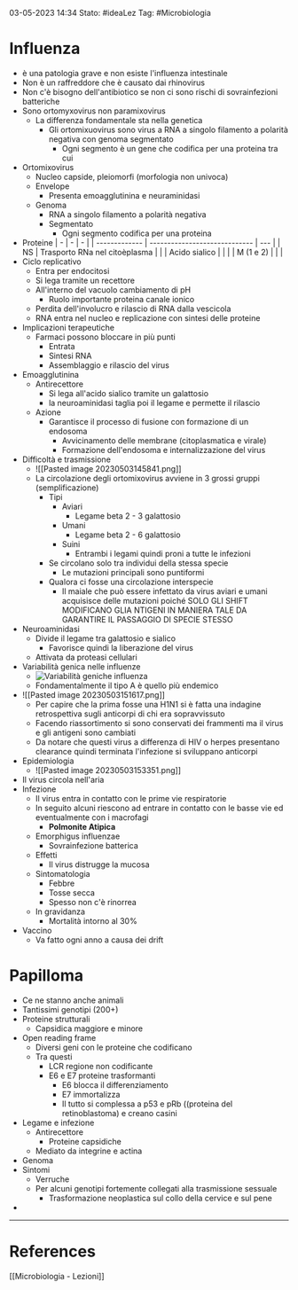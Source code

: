 03-05-2023 14:34
Stato: #ideaLez 
Tag: #Microbiologia 

# Influenza
- è una patologia grave e non esiste l'influenza intestinale
- Non è un raffreddore che è causato dai rhinovirus
- Non c'è bisogno dell'antibiotico se non ci sono rischi di sovrainfezioni batteriche
- Sono ortomyxovirus non paramixovirus
	- La differenza fondamentale sta nella genetica
		- Gli ortomixuovirus sono virus a RNA a singolo filamento a polarità negativa con genoma segmentato
			- Ogni segmento è un gene che codifica per una proteina tra cui 
- Ortomixovirus
	- Nucleo capside, pleiomorfi (morfologia non univoca)
	- Envelope
		- Presenta emoagglutinina e neuraminidasi
	- Genoma
		- RNA a singolo filamento a polarità negativa 
		- Segmentato
			- Ogni segmento codifica per una proteina
- Proteine
| -             | -                             | -   |
| ------------- | ----------------------------- | --- |
| NS            | Trasporto RNa nel citoèplasma |     |
| Acido sialico |                               |     |
| M (1 e 2)          |                               |     |
- Ciclo replicativo
	- Entra per endocitosi
	- Si lega tramite un recettore 
	- All'interno del vacuolo cambiamento di pH
		- Ruolo importante proteina canale ionico
	- Perdita dell'involucro e rilascio di RNA dalla vescicola
	- RNA entra nel nucleo e replicazione con sintesi delle proteine
- Implicazioni terapeutiche
	- Farmaci possono bloccare in più punti
		- Entrata
		- Sintesi RNA
		- Assemblaggio e rilascio del virus
- Emoagglutinina
	- Antirecettore
		- Si lega all'acido sialico tramite un galattosio
		- la neuroaminidasi taglia poi il legame e permette il rilascio
	- Azione
		- Garantisce il processo di fusione con formazione di un endosoma
			- Avvicinamento delle membrane (citoplasmatica e virale)
			- Formazione dell'endosoma e internalizzazione del virus
- Difficoltà e trasmissione
	- ![[Pasted image 20230503145841.png]]
	- La circolazione degli ortomixovirus avviene in 3 grossi gruppi (semplificazione)
		- Tipi
			- Aviari
				- Legame beta 2 - 3 galattosio
			- Umani
				- Legame beta 2 - 6 galattosio
			- Suini
				- Entrambi i legami quindi proni a tutte le infezioni
		- Se circolano solo tra individui della stessa specie
			- Le mutazioni principali sono puntiformi 
		- Qualora ci fosse una circolazione interspecie
			- Il maiale che può essere infettato da virus aviari e umani acquisisce delle mutazioni poiché SOLO GLI SHIFT MODIFICANO GLIA NTIGENI IN MANIERA TALE DA GARANTIRE IL PASSAGGIO DI SPECIE STESSO
- Neuroaminidasi
	- Divide il legame tra galattosio e sialico 
		- Favorisce quindi la liberazione del virus
	- Attivata da proteasi cellulari
- Variabilità genica nelle influenze
	- ![Variabilità geniche influenza](https://i.imgur.com/8VJFEhZ.png)
	- Fondamentalmente il tipo A è quello più endemico
- ![[Pasted image 20230503151617.png]]
	- Per capire che la prima fosse una H1N1 si è fatta una indagine retrospettiva sugli anticorpi di chi era sopravvissuto
	- Facendo riassortimento si sono conservati dei frammenti ma il virus e gli antigeni sono cambiati
	- Da notare che questi virus a differenza di HIV o herpes presentano clearance quindi terminata l'infezione si sviluppano anticorpi
- Epidemiologia
	- ![[Pasted image 20230503153351.png]]
- Il virus circola nell'aria
- Infezione
	- Il virus entra in contatto con le prime vie respiratorie
	- In seguito alcuni riescono ad entrare in contatto con le basse vie ed eventualmente con i macrofagi
		- **Polmonite Atipica**
	- Emorphigus influenzae
		- Sovrainfezione batterica
	- Effetti 
		- Il virus distrugge la mucosa
	- Sintomatologia
		- Febbre
		- Tosse secca
		- Spesso non c'è rinorrea
	- In gravidanza
		- Mortalità intorno al 30%
- Vaccino
	- Va fatto ogni anno a causa dei drift
# Papilloma
- Ce ne stanno anche animali
- Tantissimi genotipi (200+)
- Proteine strutturali 
	- Capsidica maggiore e minore
- Open reading frame
	- Diversi geni con le proteine che codificano
	- Tra questi
		- LCR regione non codificante
		- E6 e E7 proteine trasformanti
			- E6 blocca il differenziamento
			- E7 immortalizza
			- Il tutto si complessa a p53 e pRb ((proteina del retinoblastoma) e creano casini
- Legame e infezione
	- Antirecettore
		- Proteine capsidiche
	- Mediato da integrine e actina
- Genoma
- Sintomi
	- Verruche 
	- Per alcuni genotipi fortemente collegati alla trasmissione sessuale
		- Trasformazione neoplastica sul collo della cervice e sul pene
- 




---
# References
[[Microbiologia - Lezioni]]
